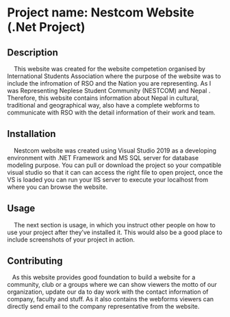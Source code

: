 


# **Project name:** Nestcom Website (.Net Project)

## Description
&nbsp;&nbsp;&nbsp;&nbsp;This website was created for the website competetion organised by  International Students Association where the purpose of the website was to include the infromation of RSO and the Nation you are representing. As I was Representing Neplese Student Community (NESTCOM) and Nepal . Therefore, this website contains information about Nepal in cultural, traditional and geographical way, also have a complete webforms to communicate with RSO with the detail information of their work and team.

## Installation 
&nbsp;&nbsp;&nbsp;&nbsp;Nestcom website was created using Visual Studio 2019 as a developing environment with .NET Framework and MS SQL server for database modeling purpose. You can pull or download the project so your compatible visual studio so that it can can access the right file to open project, once the VS is loaded you can run your IIS server to execute your localhost from where you can browse the website.

## Usage
&nbsp;&nbsp;&nbsp;&nbsp;The next section is usage, in which you instruct other people on how to use your project after they’ve installed it. This would also be a good place to include screenshots of your project in action.

## Contributing
&nbsp;&nbsp;&nbsp;As this website provides good foundation to build a website for a community, club or a groups where we can show viewers the motto of our organization, update our da to day work with the contact information of company, faculty and stuff. As it also contains the webforms viewers can directly send email to the company representative from the website. 

